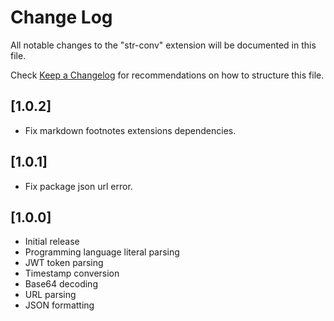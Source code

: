 # Change Log

All notable changes to the "str-conv" extension will be documented in this file.

Check [Keep a Changelog](http://keepachangelog.com/) for recommendations on how to structure this file.

## [1.0.2]

- Fix markdown footnotes extensions dependencies.

## [1.0.1]

- Fix package json url error.

## [1.0.0]

- Initial release
- Programming language literal parsing
- JWT token parsing
- Timestamp conversion
- Base64 decoding
- URL parsing
- JSON formatting
